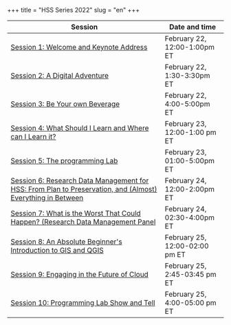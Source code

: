 +++
title = "HSS Series 2022"
slug = "en"
+++

| Session      | Date and time |
| ----------- | ----------- |
| [Session 1: Welcome and Keynote Address](/intro) | February 22, 12:00-1:00pm ET |
| [Session 2: A Digital Adventure](/digital) | February 22, 1:30-3:30pm ET |
| [Session 3: Be Your own Beverage](/beverage) | February 22, 4:00-5:00pm ET |
| [Session 4: What Should I Learn and Where can I Learn it?](/pm) | February 23, 12:00-1:00 pm ET |
| [Session 5: The programming Lab](/lab) | February 23, 01:00-5:00pm ET |
| [Session 6: Research Data Management for HSS: From Plan to Preservation, and (Almost) Everything in Between](/dmp) | February 24, 12:00-2:00pm ET |
| [Session 7: What is the Worst That Could Happen? (Research Data Management Panel](/rdmp) | February 24, 02:30-4:00pm ET |
| [Session 8: An Absolute Beginner's Introduction to GIS and QGIS](/gisqgis) | February 25, 12:00-02:00 pm ET |
| [Session 9: Engaging in the Future of Cloud](/cloud) | February 25, 2:45-03:45 pm ET |
| [Session 10: Programming Lab Show and Tell](/plab) | February 25, 4:00-05:00 pm ET |
